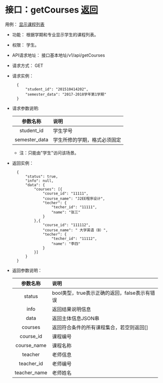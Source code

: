 # 接口：getCourses  [返回](../../README.md)
用例： [显示课程列表](../用例1/查看课程列表.md)

- 功能：
   根据学期和专业显示学生的课程列表。
    
- 权限：
    学生。    
    
- API请求地址： 
    接口基本地址/v1/api/getCourses

- 请求方式：
    GET

- 请求实例：

        {
            "student_id": "201510414202",
            "semester_data": "2017-2018学年第1学期"
        }
        
- 请求参数说明:        

  |参数名称|说明|
  |:---------:|:--------------------------------------------------------|      
  |student_id|学生学号|
  |semester_data|学生所修的学期，格式必须固定|
  * 注：只能由"学生"访问该场景。
  
- 返回实例：

        { 
            "status": true,
            "info": null,
            "data": {
                "courses": [{
                    "course_id": "11111",
                    "course_name": "J2EE程序设计",
                    "techer": {
                        "techer_id": "11111",
                        "name": "张三"
                    }
                },{
                    "course_id": "111112",
                    "course_name": " 大学英语（B）",
                    "techer": {
                        "techer_id": "11112",
                        "name": "李四"
                    }
                }]   
            }    
        }

- 返回参数说明：    
 
  |参数名称|说明|
  |:---------:|:--------------------------------------------------------|      
  |status|bool类型，true表示正确的返回，false表示有错误|
  |info|返回结果说明信息|
  |data|返回主体信息JSON串|
  |courses|返回符合条件的所有课程集合，若空则返回[]|
  |course_id|课程编号|
  |course_name|课程名称|  
  |teacher|老师信息|
  |teacher_id|老师编号|
  |teacher_name|老师姓名|
